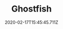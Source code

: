 ---
templateKey: blog-post
featuredpost: false
date: 2020-02-17T15:45:45.711Z
type: fish
title: Ghostfish
description: A pale, blind fish found in underground Mountains.
note: Ghost drop
sellPrice: 45
featuredimage: /img/Ghostfish.png
tags:
  - Mine 20
  - Mine 60
  - 6am - 2am
  - Spring
  - Summer
  - Fall
  - Winter
  - AnyWeather
  - Specialty Fish Bundle
---